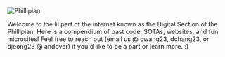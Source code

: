 ![Phillipian](https://phillipian.net/wp-content/themes/phillipian2019/images/nameplate.png)

Welcome to the lil part of the internet known as the Digital Section of the Phillipian. Here is a compendium of past code, SOTAs, websites, and fun microsites! Feel free to reach out (email us @ cwang23, dchang23, or djeong23 @ andover) if you'd like to be a part or learn more. :)
